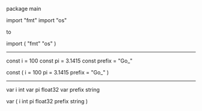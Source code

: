 package main

import "fmt"
import "os"

to

import (
    "fmt"
    "os"
)

---------------

const i = 100
const pi = 3.1415
const prefix = "Go_"

const  (
    i = 100
    pi = 3.1415
    prefix = "Go_"
)

-----------------

var i int 
var pi float32
var prefix string

var (
    i int
    pi float32
    prefix string
)

